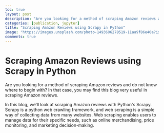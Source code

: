 ```yaml
---
toc: true
layout: post
description: "Are you looking for a method of scraping Amazon reviews and do not know where to begin with? In that case, you may find this blog very useful in scraping Amazon reviews. "
categories: [publication, jupyter]
title: "Scraping Amazon Reviews using Scrapy in Python"
image: "https://images.unsplash.com/photo-1493606278519-11aa9f86e40a?ixlib=rb1.2.1&ixid=MnwxMjA3fDB8MHxwaG90by1wYWdlfHx8fGVufDB8fHx8&auto=format&fit=crop&w=1740&q=80"
comments: true
---
```

# Scraping Amazon Reviews using Scrapy in Python

Are you looking for a method of scraping Amazon reviews and do not know where to begin with? In that case, you may find this blog very useful in scraping Amazon reviews.

In this blog, we'll look at scraping Amazon reviews with Python's Scrapy. Scrapy is a python web crawling framework, and web scraping is a simple way of collecting data from many websites. Web scraping enables users to manage data for their specific needs, such as online merchandising, price monitoring, and marketing decision-making.